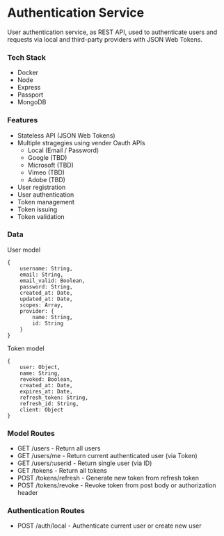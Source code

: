 # Authentication Service
User authentication service, as REST API, used to authenticate users and requests via local and third-party providers with JSON Web Tokens.

### Tech Stack
- Docker
- Node
- Express
- Passport
- MongoDB

### Features
- Stateless API (JSON Web Tokens)
- Multiple stragegies using vender Oauth APIs
	- Local (Email / Password)
	- Google (TBD)
	- Microsoft (TBD)
	- Vimeo (TBD)
	- Adobe (TBD)
- User registration
- User authentication
- Token management
- Token issuing
- Token validation

### Data
User model
```JS
{
	username: String,
    email: String,
    email_valid: Boolean,
    password: String,
    created_at: Date,
    updated_at: Date,
    scopes: Array,
    provider: {
    	name: String,
    	id: String
    }
}
```
Token model
```JS
{
    user: Object,
    name: String,
    revoked: Boolean,
    created_at: Date,
    expires_at: Date,
	refresh_token: String,
	refresh_id: String,
	client: Object
}
```

### Model Routes
- GET /users - Return all users
- GET /users/me - Return current authenticated user (via Token)
- GET /users/:userid - Return single user (via ID)
- GET /tokens - Return all tokens
- POST /tokens/refresh - Generate new token from refresh token
- POST /tokens/revoke - Revoke token from post body or authorization header

### Authentication Routes
- POST /auth/local - Authenticate current user or create new user
